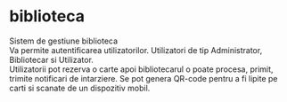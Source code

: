 # biblioteca
 Sistem de gestiune biblioteca  
 Va permite autentificarea utilizatorilor. Utilizatori de tip Administrator, Bibliotecar si Utilizator.  
 Utilizatorii pot rezerva o carte apoi bibliotecarul o poate procesa, primit, trimite notificari de intarziere.
 Se pot genera QR-code pentru a fi lipite pe carti si scanate de un dispozitiv mobil.


